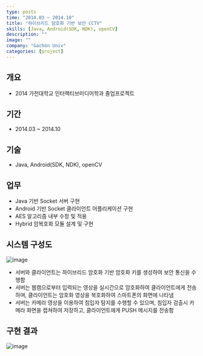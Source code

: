 ```yaml
---
type: posts
time: "2014.03 ~ 2014.10"
title: "하이브리드 암호화 기반 보안 CCTV"
skills: [Java, Android(SDK, NDK), openCV]
description: ""
image: ""
company: "Gachon Univ"
categories: [project]
---
```


## 개요 

* 2014 가천대학교 인터랙티브미디어학과 졸업프로젝트 

## 기간

* 2014.03 ~ 2014.10

## 기술 

* Java, Android(SDK, NDK), openCV

## 업무

* Java 기반 Socket 서버 구현
* Android 기반 Socket 클라이언트 어플리케이션 구현
* AES 알고리즘 내부 수정 및 적용
* Hybrid 암복호화 모듈 설계 및 구현

## 시스템 구성도 

![image](https://user-images.githubusercontent.com/35713051/121362576-27229f80-c971-11eb-922c-f5d353e9c245.png)

* 서버와 클라이언트는 하이브리드 암호화 기반 암호화 키를 생성하여 보안 통신을 수행함
* 서버는 웹캠으로부터 입력되는 영상을 실시간으로 암호화하여 클라이언트에게 전송하며, 클라이언트는 암호화 영상을 복호화하여 스마트폰의 화면에 나타냄
* 서버는 카메라 영상을 이용하여 침입자 탐지를 수행할 수 있으며, 침입자 검출시 카메라 화면을 캡쳐하여 저장하고, 클라이언트에게 PUSH 메시지를 전송함

## 구현 결과 

![image](https://user-images.githubusercontent.com/35713051/121362630-31449e00-c971-11eb-86a1-cdc596455d66.png)
